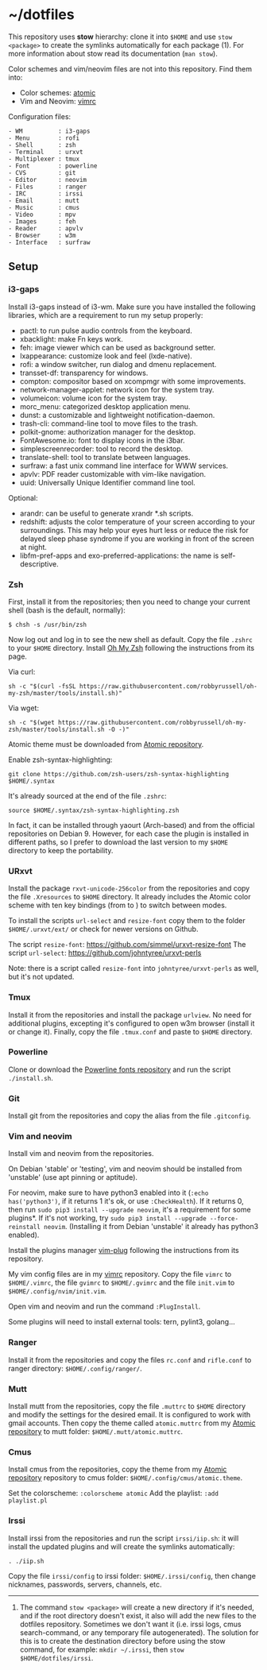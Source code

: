 # ~/dotfiles

This repository uses **stow** hierarchy: clone it into `$HOME` and use `stow <package>` to create the symlinks automatically for each package (1). For more information about stow read its documentation (`man stow`).

Color schemes and vim/neovim files are not into this repository. Find them into:

- Color schemes: [atomic](https://github.com/gerardbm/atomic)
- Vim and Neovim: [vimrc](https://github.com/gerardbm/vimrc)

Configuration files:

```
- WM          : i3-gaps
- Menu        : rofi
- Shell       : zsh
- Terminal    : urxvt
- Multiplexer : tmux
- Font        : powerline
- CVS         : git
- Editor      : neovim
- Files       : ranger
- IRC         : irssi
- Email       : mutt
- Music       : cmus
- Video       : mpv
- Images      : feh
- Reader      : apvlv
- Browser     : w3m
- Interface   : surfraw
```

## Setup

### i3-gaps

Install i3-gaps instead of i3-wm. Make sure you have installed the following libraries, which are a requirement to run my setup properly:

- pactl: to run pulse audio controls from the keyboard.
- xbacklight: make Fn keys work.
- feh: image viewer which can be used as background setter.
- lxappearance: customize look and feel (lxde-native).
- rofi: a window switcher, run dialog and dmenu replacement.
- transset-df: transparency for windows.
- compton: compositor based on xcompmgr with some improvements.
- network-manager-applet: network icon for the system tray.
- volumeicon: volume icon for the system tray.
- morc_menu: categorized desktop application menu.
- dunst: a customizable and lightweight notification-daemon.
- trash-cli: command-line tool to move files to the trash.
- polkit-gnome: authorization manager for the desktop.
- FontAwesome.io: font to display icons in the i3bar.
- simplescreenrecorder: tool to record the desktop.
- translate-shell: tool to translate between languages.
- surfraw: a fast unix command line interface for WWW services.
- apvlv: PDF reader customizable with vim-like navigation.
- uuid: Universally Unique Identifier command line tool.

Optional:
- arandr: can be useful to generate xrandr \*.sh scripts.
- redshift: adjusts the color temperature of your screen according to your surroundings. This may help your eyes hurt less or reduce the risk for delayed sleep phase syndrome if you are working in front of the screen at night.
- libfm-pref-apps and exo-preferred-applications: the name is self-descriptive.

### Zsh

First, install it from the repositories; then you need to change your current shell (bash is the default, normally):

`$ chsh -s /usr/bin/zsh`

Now log out and log in to see the new shell as default. Copy the file `.zshrc` to your `$HOME` directory. Install [Oh My Zsh](https://github.com/robbyrussell/oh-my-zsh) following the instructions from its page.

Via curl:

`sh -c "$(curl -fsSL https://raw.githubusercontent.com/robbyrussell/oh-my-zsh/master/tools/install.sh)"`

Via wget:

`sh -c "$(wget https://raw.githubusercontent.com/robbyrussell/oh-my-zsh/master/tools/install.sh -O -)"`

Atomic theme must be downloaded from [Atomic repository](https://github.com/gerardbm/atomic).

Enable zsh-syntax-highlighting:

`git clone https://github.com/zsh-users/zsh-syntax-highlighting $HOME/.syntax`

It's already sourced at the end of the file `.zshrc`:

`source $HOME/.syntax/zsh-syntax-highlighting.zsh`

In fact, it can be installed through yaourt (Arch-based) and from the official repositories on Debian 9. However, for each case the plugin is installed in different paths, so I prefer to download the last version to my `$HOME` directory to keep the portability.

### URxvt

Install the package `rxvt-unicode-256color` from the repositories and copy the file `.Xresources` to `$HOME` directory. It already includes the Atomic color scheme with ten key bindings (from <C-1> to <C-0>) to switch between modes.

To install the scripts `url-select` and `resize-font` copy them to the folder `$HOME/.urxvt/ext/` or check for newer versions on Github.

The script `resize-font`: https://github.com/simmel/urxvt-resize-font
The script `url-select`: https://github.com/johntyree/urxvt-perls

Note: there is a script called `resize-font` into `johntyree/urxvt-perls` as well, but it's not updated.

### Tmux

Install it from the repositories and install the package `urlview`. No need for additional plugins, excepting it's configured to open w3m browser (install it or change it). Finally, copy the file `.tmux.conf` and paste to `$HOME` directory.

### Powerline

Clone or download the [Powerline fonts repository](https://github.com/powerline/fonts) and run the script `./install.sh`.

### Git

Install git from the repositories and copy the alias from the file `.gitconfig`.

### Vim and neovim

Install vim and neovim from the repositories.

On Debian 'stable' or 'testing', vim and neovim should be installed from 'unstable' (use apt pinning or aptitude).

For neovim, make sure to have python3 enabled into it (`:echo has('python3')`, if it returns 1 it's ok, or use `:CheckHealth`). If it returns 0, then run `sudo pip3 install --upgrade neovim`, it's a requirement for some plugins*. If it's not working, try `sudo pip3 install --upgrade --force-reinstall neovim`. (Installing it from Debian 'unstable' it already has python3 enabled).

Install the plugins manager [vim-plug](https://github.com/junegunn/vim-plug) following the instructions from its repository.

My vim config files are in my [vimrc](https://github.com/gerardbm/vimrc) repository. Copy the file `vimrc` to `$HOME/.vimrc`, the file `gvimrc` to `$HOME/.gvimrc` and the file `init.vim` to `$HOME/.config/nvim/init.vim`.

Open vim and neovim and run the command `:PlugInstall`.

Some plugins will need to install external tools: tern, pylint3, golang...

### Ranger

Install it from the repositories and copy the files `rc.conf` and `rifle.conf` to ranger directory: `$HOME/.config/ranger/`.

### Mutt

Install mutt from the repositories, copy the file `.muttrc` to `$HOME` directory and modify the settings for the desired email. It is configured to work with gmail accounts. Then copy the theme called `atomic.muttrc` from my [Atomic repository](https://github.com/gerardbm/atomic) to mutt folder: `$HOME/.mutt/atomic.muttrc`.

### Cmus

Install cmus from the repositories, copy the theme from my [Atomic repository](https://github.com/gerardbm/atomic) repository to cmus folder: `$HOME/.config/cmus/atomic.theme`.

Set the colorscheme: `:colorscheme atomic`
Add the playlist: `:add playlist.pl`

### Irssi

Install irssi from the repositories and run the script `irssi/iip.sh`: it will install the updated plugins and will create the symlinks automatically:

`. ./iip.sh`

Copy the file `irssi/config` to irssi folder: `$HOME/.irssi/config`, then change nicknames, passwords, servers, channels, etc.

---

1. The command `stow <package>` will create a new directory if it's needed, and if the root directory doesn't exist, it also will add the new files to the dotfiles repository. Sometimes we don't want it (i.e. irssi logs, cmus search-command, or any temporary file autogenerated). The solution for this is to create the destination directory before using the stow command, for example: `mkdir ~/.irssi`, then `stow $HOME/dotfiles/irssi`.
